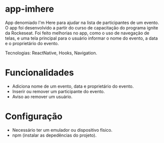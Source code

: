 # app-imhere
App denomiado I'm Here para ajudar na lista de participantes de um evento. 
O app foi desenvolvido a partir do curso de capacitação do programa ignite da Rockeseat. 
Foi feito melhorias no app, como o uso de navegação de telas, e uma tela principal para o usuário informar o nome do evento, a data e o proprietário do evento.

Tecnologias: ReactNative, Hooks, Navigation. 

# Funcionalidades
- Adiciona nome de um evento, data e proprietário do evento. 
- Inserir ou remover um participante do evento.
- Aviso ao remover um usuário.

# Configuração
- Necessário ter um emulador ou dispositivo físico. 
- npm (instalar as depedências do projeto).
